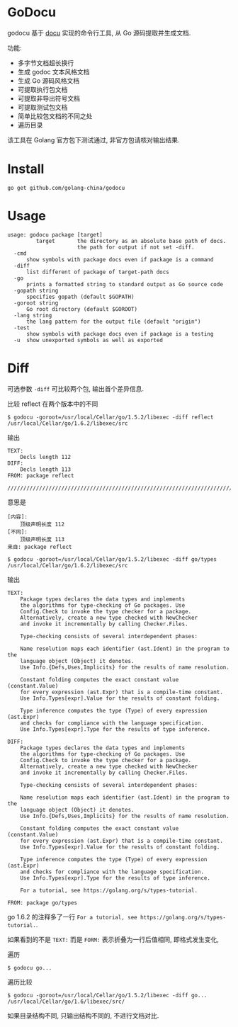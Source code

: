 # GoDocu

godocu 基于 [docu] 实现的命令行工具, 从 Go 源码提取并生成文档.

功能:

  - 多字节文档超长换行
  - 生成 godoc 文本风格文档
  - 生成 Go 源码风格文档
  - 可提取执行包文档
  - 可提取非导出符号文档
  - 可提取测试包文档
  - 简单比较包文档的不同之处
  - 遍历目录

该工具在 Golang 官方包下测试通过, 非官方包请核对输出结果.

# Install

```
go get github.com/golang-china/godocu
```

# Usage

```
usage: godocu package [target]
         target       the directory as an absolute base path of docs.
                      the path for output if not set -diff.
  -cmd
      show symbols with package docs even if package is a command
  -diff
      list different of package of target-path docs
  -go
      prints a formatted string to standard output as Go source code
  -gopath string
      specifies gopath (default $GOPATH)
  -goroot string
      Go root directory (default $GOROOT)
  -lang string
      the lang pattern for the output file (default "origin")
  -test
      show symbols with package docs even if package is a testing
  -u  show unexported symbols as well as exported
```

# Diff

可选参数 `-diff` 可比较两个包, 输出首个差异信息.

比较 reflect 在两个版本中的不同

```shell
$ godocu -goroot=/usr/local/Cellar/go/1.5.2/libexec -diff reflect /usr/local/Cellar/go/1.6.2/libexec/src
```

输出

```
TEXT:
    Decls length 112
DIFF:
    Decls length 113
FROM: package reflect

////////////////////////////////////////////////////////////////////////////////
```

意思是

```
[内容]:
    顶级声明长度 112
[不同]:
    顶级声明长度 113
来自: package reflect
```


```shell
$ godocu -goroot=/usr/local/Cellar/go/1.5.2/libexec -diff go/types /usr/local/Cellar/go/1.6.2/libexec/src
```

输出

```
TEXT:
    Package types declares the data types and implements
    the algorithms for type-checking of Go packages. Use
    Config.Check to invoke the type checker for a package.
    Alternatively, create a new type checked with NewChecker
    and invoke it incrementally by calling Checker.Files.

    Type-checking consists of several interdependent phases:

    Name resolution maps each identifier (ast.Ident) in the program to the
    language object (Object) it denotes.
    Use Info.{Defs,Uses,Implicits} for the results of name resolution.

    Constant folding computes the exact constant value (constant.Value)
    for every expression (ast.Expr) that is a compile-time constant.
    Use Info.Types[expr].Value for the results of constant folding.

    Type inference computes the type (Type) of every expression (ast.Expr)
    and checks for compliance with the language specification.
    Use Info.Types[expr].Type for the results of type inference.

DIFF:
    Package types declares the data types and implements
    the algorithms for type-checking of Go packages. Use
    Config.Check to invoke the type checker for a package.
    Alternatively, create a new type checked with NewChecker
    and invoke it incrementally by calling Checker.Files.

    Type-checking consists of several interdependent phases:

    Name resolution maps each identifier (ast.Ident) in the program to the
    language object (Object) it denotes.
    Use Info.{Defs,Uses,Implicits} for the results of name resolution.

    Constant folding computes the exact constant value (constant.Value)
    for every expression (ast.Expr) that is a compile-time constant.
    Use Info.Types[expr].Value for the results of constant folding.

    Type inference computes the type (Type) of every expression (ast.Expr)
    and checks for compliance with the language specification.
    Use Info.Types[expr].Type for the results of type inference.

    For a tutorial, see https://golang.org/s/types-tutorial.

FROM: package go/types
```


go 1.6.2 的注释多了一行 `For a tutorial, see https://golang.org/s/types-tutorial.`.


如果看到的不是 `TEXT:` 而是 `FORM:` 表示折叠为一行后值相同, 即格式发生变化,

遍历

```shell
$ godocu go...
```

遍历比较

```shell
$ godocu -goroot=/usr/local/Cellar/go/1.5.2/libexec -diff go... /usr/local/Cellar/go/1.6/libexec/src/
```

如果目录结构不同, 只输出结构不同的, 不进行文档对比.

[docu]: https://godoc.org/github.com/golang-china/godocu/docu